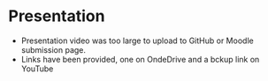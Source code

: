 # Presentation

* Presentation video was too large to upload to GitHub or Moodle submission page.
* Links have been provided, one on OndeDrive and a bckup link on YouTube